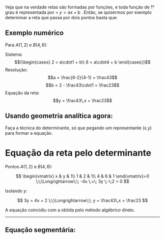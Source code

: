 
Veja que na verdade retas são formadas por funções, e toda função de 1° grau é representada por = $y = ax+b$ . Então, se quisermos por exemplo determinar a reta que passa por dois pontos basta que:

## Exemplo numérico

Para $A(1,2)$ e $B(4,6)$:

Sistema:  
$${\begin{cases}
2 = a\cdot1 + b\\
6 = a\cdot4 + b
\end{cases}}$$
Resolução:  
$$a = \frac{6-2}{4-1} = \frac43$$
$$b = 2 - \frac43\cdot1 = \frac23$$
Equação da reta: $$y = \frac43\,x + \frac23$$

## Usando geometria analítica agora:

Faça a técnica do determinante, só que pegando um representante (x,y) para formar a equação. 


# Equação da reta pelo **determinante**


Pontos $A(1,2)$ e $B(4,6)$:

$$
\begin{vmatrix}
x & y & 1\\
1 & 2 & 1\\
4 & 6 & 1
\end{vmatrix}=0
\;\;\Longrightarrow\;\;
-4x \;+\; 3y \;-\;2 = 0
$$

Isolando $y$:

$$
3y = 4x + 2 \;\;\Longrightarrow\;\; y = \frac43\,x + \frac23
$$

A equação coincidiu com a obtida pelo método algébrico direto.

---

## Equação segmentária:


